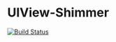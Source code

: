 # UIView-Shimmer

[![Build Status](https://travis-ci.com/omerfarukozturk/UIView-Shimmer.svg?token=JVcAj8G17QJpMKZwksky&branch=master)](https://travis-ci.com/omerfarukozturk/UIView-Shimmer)
